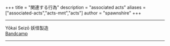 +++
title = "関連する行為"
description = "associated acts"
aliases = ["associated-acts","acts-mnt","acts"]
author = "spawnshire"
+++
***
Yōkai Seizō 妖怪製造  
[Bandcamp](https://yokaiseizo.bandcamp.com/)
***